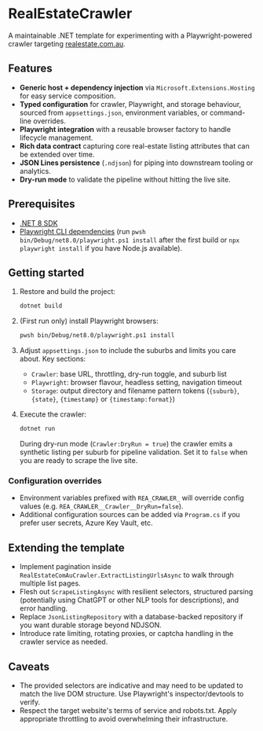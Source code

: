# RealEstateCrawler

A maintainable .NET template for experimenting with a Playwright-powered crawler targeting [realestate.com.au](https://www.realestate.com.au/).

## Features

- **Generic host + dependency injection** via `Microsoft.Extensions.Hosting` for easy service composition.
- **Typed configuration** for crawler, Playwright, and storage behaviour, sourced from `appsettings.json`, environment variables, or command-line overrides.
- **Playwright integration** with a reusable browser factory to handle lifecycle management.
- **Rich data contract** capturing core real-estate listing attributes that can be extended over time.
- **JSON Lines persistence** (`.ndjson`) for piping into downstream tooling or analytics.
- **Dry-run mode** to validate the pipeline without hitting the live site.

## Prerequisites

- [.NET 8 SDK](https://dotnet.microsoft.com/download/dotnet/8.0)
- [Playwright CLI dependencies](https://playwright.dev/dotnet/docs/intro#installing-browsers) (run `pwsh bin/Debug/net8.0/playwright.ps1 install` after the first build or `npx playwright install` if you have Node.js available).

## Getting started

1. Restore and build the project:
   ```bash
   dotnet build
   ```

2. (First run only) install Playwright browsers:
   ```bash
   pwsh bin/Debug/net8.0/playwright.ps1 install
   ```

3. Adjust `appsettings.json` to include the suburbs and limits you care about. Key sections:
   - `Crawler`: base URL, throttling, dry-run toggle, and suburb list
   - `Playwright`: browser flavour, headless setting, navigation timeout
   - `Storage`: output directory and filename pattern tokens (`{suburb}`, `{state}`, `{timestamp}` or `{timestamp:format}`)

4. Execute the crawler:
   ```bash
   dotnet run
   ```

   During dry-run mode (`Crawler:DryRun = true`) the crawler emits a synthetic listing per suburb for pipeline validation. Set it to `false` when you are ready to scrape the live site.

### Configuration overrides

- Environment variables prefixed with `REA_CRAWLER_` will override config values (e.g. `REA_CRAWLER__Crawler__DryRun=false`).
- Additional configuration sources can be added via `Program.cs` if you prefer user secrets, Azure Key Vault, etc.

## Extending the template

- Implement pagination inside `RealEstateComAuCrawler.ExtractListingUrlsAsync` to walk through multiple list pages.
- Flesh out `ScrapeListingAsync` with resilient selectors, structured parsing (potentially using ChatGPT or other NLP tools for descriptions), and error handling.
- Replace `JsonListingRepository` with a database-backed repository if you want durable storage beyond NDJSON.
- Introduce rate limiting, rotating proxies, or captcha handling in the crawler service as needed.

## Caveats

- The provided selectors are indicative and may need to be updated to match the live DOM structure. Use Playwright's inspector/devtools to verify.
- Respect the target website's terms of service and robots.txt. Apply appropriate throttling to avoid overwhelming their infrastructure.
